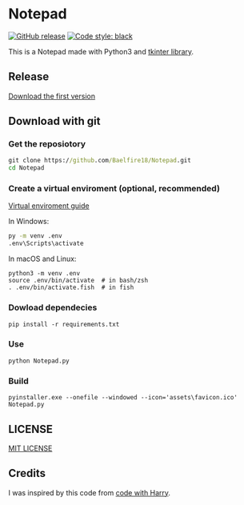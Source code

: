 # Notepad

[![GitHub release](https://img.shields.io/github/v/release/Baelfire18/Notepad.svg)](../../releases/latest)
<a href="https://github.com/psf/black"><img alt="Code style: black" src="https://img.shields.io/badge/code%20style-black-000000.svg"></a>

This is a Notepad made with Python3 and [tkinter library](https://docs.python.org/es/3/library/tkinter.html).

## Release

[Download the first version][release]

## Download with git

### Get the reposiotory

```cmd
git clone https://github.com/Baelfire18/Notepad.git
cd Notepad
```

### Create a virtual enviroment (optional, recommended)

[Virtual enviroment guide][venv-guide]

In Windows:

```cmd
py -m venv .env
.env\Scripts\activate
```

In macOS and Linux:

```shell
python3 -m venv .env
source .env/bin/activate  # in bash/zsh
. .env/bin/activate.fish  # in fish
```

### Dowload dependecies

```shell
pip install -r requirements.txt
```

### Use

```shell
python Notepad.py
```

### Build

```shell
pyinstaller.exe --onefile --windowed --icon='assets\favicon.ico' Notepad.py
```

## LICENSE

[MIT LICENSE](./LICENSE)

## Credits

I was inspired by this code from [code with Harry](https://www.codewithharry.com/videos/python-gui-tkinter-hindi-29).

[venv-guide]: https://packaging.python.org/guides/installing-using-pip-and-virtual-environments/#creating-a-virtual-environment
[release]: https://github.com/Baelfire18/Notepad/releases/latest/download/Notepad.zip